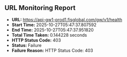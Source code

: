 ## URL Monitoring Report

- **URL:** https://api-gw1-prod1.fisglobal.com/gw/v1/health
- **Start Time:** 2025-10-27T05:47:37.807592
- **End Time:** 2025-10-27T05:47:37.951820
- **Total Time Taken:** 0.144228 seconds
- **HTTP Status Code:** 403
- **Status:** Failure
- **Failure Reason:** HTTP Status Code: 403
